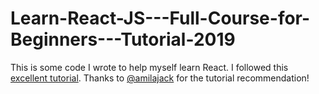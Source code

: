 # Learn-React-JS---Full-Course-for-Beginners---Tutorial-2019
This is some code I wrote to help myself learn React. I followed this [excellent tutorial](https://www.youtube.com/watch?v=DLX62G4lc44). Thanks to [@amilajack](https://github.com/amilajack) for the tutorial recommendation!
